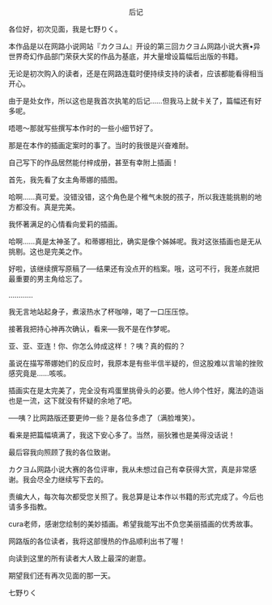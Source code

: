 <p align="center">后记</p>

各位好，初次见面，我是七野りく。

本作品是以在网路小说网站『カクヨム』开设的第三回カクヨム网路小说大赛•异世界奇幻作品部门荣获大奖的作品为基底，并大量增设篇幅后出版的书籍。

无论是初次购入的读者，还是在网路连载时便持续支持的读者，应该都能看得相当开心。

由于是处女作，所以这也是我首次执笔的后记……但我马上就卡关了，篇幅还有好多呢。

唔嗯～那就写些撰写本作时的一些小细节好了。

那是在本作的插画定案时的事了。当时的我很是兴奋难耐。

自己写下的作品居然能付梓成册，甚至有幸附上插画！

首先，我先看了女主角蒂娜的插图。

哈啊……真可爱。没错没错，这个角色是个稚气未脱的孩子，所以我连能挑剔的地方都没有。真是完美。

我怀著满足的心情看向爱莉的插画。

哈啊……真是太神圣了。和蒂娜相比，确实是像个姊姊呢。我对这张插画也是无从挑剔。这也是完美之作。

好啦，该继续撰写原稿了──结果还有没点开的档案。哦，这可不行，我差点就把最重要的男主角给忘了。

…………

我无言地站起身子，煮滚热水了杯咖啡，喝了一口压压惊。

接著我把持心神再次确认，看来──我不是在作梦呢。

亚、亚、亚连！你、你怎么帅成这样！？咦？真的假的？

虽说在描写蒂娜她们的反应时，我原本是有些半信半疑的，但这股难以言喻的挫败感究竟是……咳咳。

插画实在是太完美了，完全没有鸡蛋里挑骨头的必要。他人帅个性好，魔法的造诣也是一流，这下就没有怀疑的余地了吧。

──咦？比网路版还要更帅一些？是各位多虑了（满脸堆笑）。

看来是把篇幅填满了，我这下安心多了。当然，丽狄雅也是美得没话说！

最后容我向照顾了我的各位致谢。

カクヨム网路小说大赛的各位评审，我从未想过自己有幸获得大赏，真是非常感谢。我会尽全力继续写下去的。

责编大人，每次每次都受您关照了。我总算是让本作以书籍的形式完成了。今后也请多多指教。

cura老师，感谢您绘制的美妙插画。希望我能写出不负您美丽插画的优秀故事。

网路版的各位读者，我将这部慢热的作品顺利出书了喔！

向读到这里的所有读者大人致上最深的谢意。

期望我们还有再次见面的那一天。

七野りく

